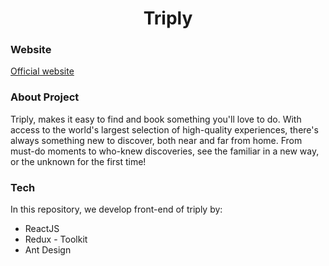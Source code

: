 <h1 align="center">Triply</h1>

### Website

[Official website](https://triply.asia/)

### About Project

Triply, makes it easy to find and book something you'll love to do. With access to the world's largest selection of high-quality experiences, there's always something new to discover, both near and far from home. From must-do moments to who-knew discoveries, see the familiar in a new way, or the unknown for the first time!

### Tech

In this repository, we develop front-end of triply by:

- ReactJS
- Redux - Toolkit
- Ant Design
